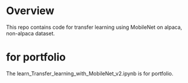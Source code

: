 # Overview

This repo contains code for transfer learning using MobileNet on alpaca, non-alpaca dataset.

# for portfolio
The learn_Transfer_learning_with_MobileNet_v2.ipynb is for portfolio.


